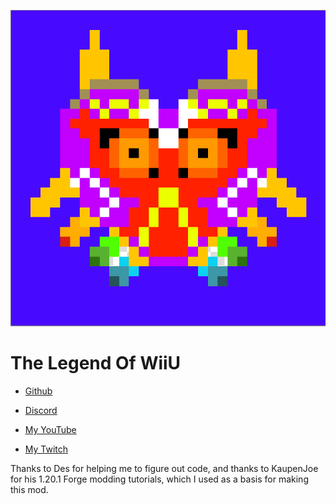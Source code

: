 ![Mod Logo](src/main/resources/pack.png)

The Legend Of WiiU
=======

- [Github](https://github.com/AngerVon2468/The-Legend-Of-WiiU)

- [Discord](https://discord.gg/UkuASUwJpC)

- [My YouTube](https://www.youtube.com/@EpicVon2468)

- [My Twitch](https://www.twitch.tv/epicvon2468)

Thanks to Des for helping me to figure out code, and thanks to KaupenJoe for his 1.20.1 Forge modding tutorials, which I used as a basis for making this mod.